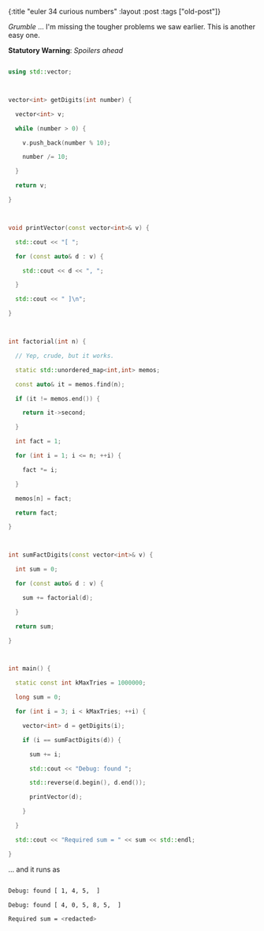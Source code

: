 {:title "euler 34 curious numbers"
:layout :post
 :tags ["old-post"]}



_Grumble_ ... I'm missing the tougher problems we saw earlier. This is another easy one.



**Statutory Warning**: _Spoilers ahead_



```c++

using std::vector;



vector<int> getDigits(int number) {

  vector<int> v;

  while (number > 0) {

    v.push_back(number % 10);

    number /= 10;

  }

  return v;

}



void printVector(const vector<int>& v) {

  std::cout << "[ ";

  for (const auto& d : v) {

    std::cout << d << ", ";

  }

  std::cout << " ]\n";

}



int factorial(int n) {

  // Yep, crude, but it works.

  static std::unordered_map<int,int> memos;

  const auto& it = memos.find(n);

  if (it != memos.end()) {

    return it->second;

  }

  int fact = 1;

  for (int i = 1; i <= n; ++i) {

    fact *= i;

  }

  memos[n] = fact;

  return fact;

}



int sumFactDigits(const vector<int>& v) {

  int sum = 0;

  for (const auto& d : v) {

    sum += factorial(d);

  }

  return sum;

}



int main() {

  static const int kMaxTries = 1000000;

  long sum = 0;

  for (int i = 3; i < kMaxTries; ++i) {

    vector<int> d = getDigits(i);

    if (i == sumFactDigits(d)) {

      sum += i;

      std::cout << "Debug: found ";

	  std::reverse(d.begin(), d.end());

      printVector(d);

    }

  }

  std::cout << "Required sum = " << sum << std::endl;

}

```



... and it runs as



```sh

Debug: found [ 1, 4, 5,  ]

Debug: found [ 4, 0, 5, 8, 5,  ]

Required sum = <redacted>

```


